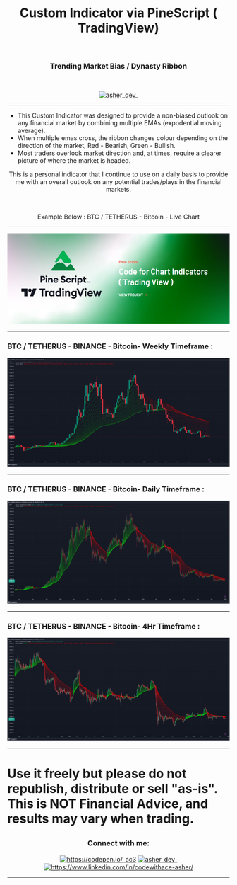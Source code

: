 <h1 align="center">Custom Indicator via PineScript ( TradingView) </h1><br>
<h3 align="center">Trending Market Bias / Dynasty Ribbon </h3><br>

<p align="center"> <a href="https://twitter.com/asher_dev_" target="blank"><img src="https://img.shields.io/twitter/follow/asher_dev_?logo=twitter&style=for-the-badge" alt="asher_dev_" /></a> </p>

---

- This Custom Indicator was designed to provide a non-biased outlook on any financial market by combining multiple EMAs (expodential moving average).<br>
- When multiple emas cross, the ribbon changes colour depending on the direction of the market, Red - Bearish, Green - Bullish.<br>
- Most traders overlook market direction and, at times, require a clearer picture of where the market is headed.<br>

<p align="center">This is a personal indicator that I continue to use on a daily basis to provide me with an overall outlook on any potential trades/plays in the financial markets.</p><br>

<p align="center">Example Below : BTC / TETHERUS - Bitcoin - Live Chart</p> 

---

![screenshot](https://github.com/codewithace-Asher/trading-view-pinescript-indicator/blob/ebd1d82d447a7058314b523d717c249c414b9ad1/p-script.jpg)<br>

---
### BTC / TETHERUS - BINANCE - Bitcoin- Weekly Timeframe :
![screenshot](ss1.jpg)<br>

---
### BTC / TETHERUS - BINANCE - Bitcoin- Daily Timeframe :

![screenshot](https://github.com/codewithace-Asher/trading-view-pinescript-indicator/blob/cefddb4787af76902629e86c805cc68722c5497f/ss3.jpg)<br>

---
### BTC / TETHERUS - BINANCE - Bitcoin- 4Hr Timeframe :

![screenshot](https://github.com/codewithace-Asher/trading-view-pinescript-indicator/blob/cefddb4787af76902629e86c805cc68722c5497f/ss2.jpg)<br>

---

<h1 align="center>License : </h1>
<p align="center">Use it freely but please do not republish, distribute or sell "as-is".<br>
This is NOT Financial Advice, and results may vary when trading.</p>


<h3 align="center">Connect with me:</h3>
<p align="center">
<a href="https://codepen.io/_AC3" target="blank"><img align="center" src="https://raw.githubusercontent.com/rahuldkjain/github-profile-readme-generator/master/src/images/icons/Social/codepen.svg" alt="https://codepen.io/_ac3" height="30" width="40" /></a>
<a href="https://twitter.com/asher_dev_" target="blank"><img align="center" src="https://raw.githubusercontent.com/rahuldkjain/github-profile-readme-generator/master/src/images/icons/Social/twitter.svg" alt="asher_dev_" height="30" width="40" /></a>
<a href="https://www.linkedin.com/in/codewithace-asher/" target="blank"><img align="center" src="https://raw.githubusercontent.com/rahuldkjain/github-profile-readme-generator/master/src/images/icons/Social/linked-in-alt.svg" alt="https://www.linkedin.com/in/codewithace-asher/" height="30" width="40" /></a>
</p>

---
